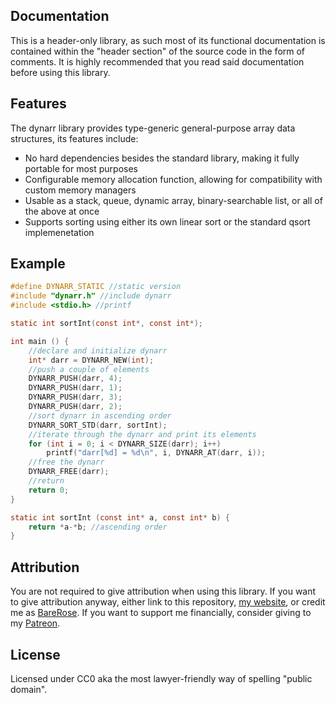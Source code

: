 ## Documentation

This is a header-only library, as such most of its functional documentation is contained within the "header section" of the
source code in the form of comments. It is highly recommended that you read said documentation before using this library.

## Features

The dynarr library provides type-generic general-purpose array data structures, its features include:

- No hard dependencies besides the standard library, making it fully portable for most purposes
- Configurable memory allocation function, allowing for compatibility with custom memory managers
- Usable as a stack, queue, dynamic array, binary-searchable list, or all of the above at once
- Supports sorting using either its own linear sort or the standard qsort implemenetation

## Example

```c
#define DYNARR_STATIC //static version
#include "dynarr.h" //include dynarr
#include <stdio.h> //printf

static int sortInt(const int*, const int*);

int main () {
    //declare and initialize dynarr
    int* darr = DYNARR_NEW(int);
    //push a couple of elements
    DYNARR_PUSH(darr, 4);
    DYNARR_PUSH(darr, 1);
    DYNARR_PUSH(darr, 3);
    DYNARR_PUSH(darr, 2);
    //sort dynarr in ascending order
    DYNARR_SORT_STD(darr, sortInt);
    //iterate through the dynarr and print its elements
    for (int i = 0; i < DYNARR_SIZE(darr); i++)
        printf("darr[%d] = %d\n", i, DYNARR_AT(darr, i));
    //free the dynarr
    DYNARR_FREE(darr);
    //return
    return 0;
}

static int sortInt (const int* a, const int* b) {
    return *a-*b; //ascending order
}
```

## Attribution

You are not required to give attribution when using this library. If you want to give attribution anyway, either link to
this repository, [my website](https://www.slopegames.com/), or credit me as [BareRose](https://github.com/BareRose).
If you want to support me financially, consider giving to my [Patreon](https://www.patreon.com/slopegames).

## License

Licensed under CC0 aka the most lawyer-friendly way of spelling "public domain".